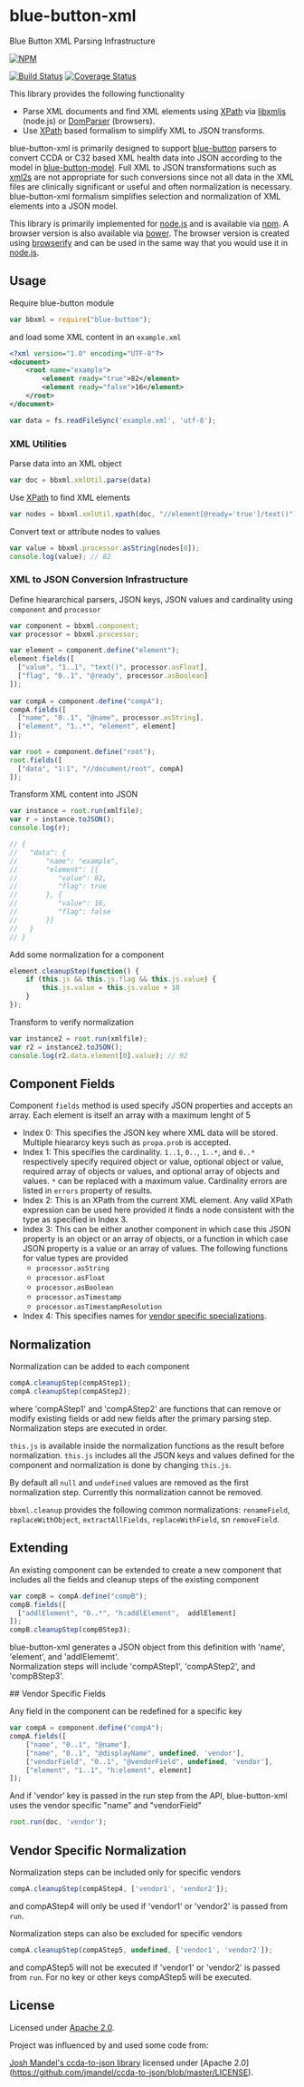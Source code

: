blue-button-xml
=================

Blue Button XML Parsing Infrastructure

[![NPM](https://nodei.co/npm/blue-button-xml.png)](https://nodei.co/npm/blue-button-xml/)

[![Build Status](https://travis-ci.org/amida-tech/blue-button-xml.svg)](https://travis-ci.org/amida-tech/blue-button-xml)
[![Coverage Status](https://coveralls.io/repos/amida-tech/blue-button-xml/badge.png)](https://coveralls.io/r/amida-tech/blue-button-xml)

This library provides the following functionality
* Parse XML documents and find XML elements using [XPath](http://www.w3.org/TR/xpath) via [libxmljs](https://github.com/polotek/libxmljs) (node.js) or [DomParser](http://www.w3schools.com/dom/dom_parser.asp) (browsers).
* Use [XPath](http://www.w3.org/TR/xpath) based formalism to simplify XML to JSON transforms.  

blue-button-xml is primarily designed to support [blue-button](https://github.com/amida-tech/blue-button) parsers to convert CCDA or C32 based XML health data into JSON according to the model in [blue-button-model](https://github.com/amida-tech/blue-button-model). Full XML to JSON transformations such as [xml2s](https://github.com/Leonidas-from-XIV/node-xml2js) are not appropriate for such conversions since not all data in the XML files are clinically significant or useful and often normalization is necessary.  blue-button-xml formalism simplifies selection and normalization of XML elements into a JSON model.

This library is primarily implemented for [node.js](http://nodejs.org) and is available via [npm](https://www.npmjs.org/doc/cli/npm.html). A browser version is also available via [bower](http://bower.io/). The browser version is created using [browserify](http://browserify.org) and can be used in the same way that you would use it in [node.js](http://nodejs.org).  

## Usage

Require blue-button module
``` javascript
var bbxml = require("blue-button");
```
and load some XML content in an `example.xml`
``` xml
<?xml version="1.0" encoding="UTF-8"?>
<document>
	<root name="example">
		<element ready="true">82</element>
		<element ready="false">16</element>
	</root>
</document>
```
``` javascript
var data = fs.readFileSync('example.xml', 'utf-8');
```

### XML Utilities

Parse data into an XML object
``` javascript
var doc = bbxml.xmlUtil.parse(data)
```
Use [XPath](http://www.w3.org/TR/xpath) to find XML elements
``` javascript
var nodes = bbxml.xmlUtil.xpath(doc, "//element[@ready='true']/text()");
```
Convert text or attribute nodes to values
``` javascript
var value = bbxml.processor.asString(nodes[0]);
console.log(value); // 82
```

### XML to JSON Conversion Infrastructure

Define hieararchical parsers, JSON keys, JSON values and cardinality using `component` and `processor` 
``` javascript
var component = bbxml.component;
var processor = bbxml.processor;

var element = component.define("element");
element.fields([
  ["value", "1..1", "text()", processor.asFloat],
  ["flag", "0..1", "@ready", processor.asBoolean]
]);
	
var compA = component.define("compA");
compA.fields([
  ["name", "0..1", "@name", processor.asString],
  ["element", "1..*", "element", element]
]);
	
var root = component.define("root");
root.fields([
  ["data", "1:1", "//document/root", compA]
]);
```
Transform XML content into JSON
``` javascript
var instance = root.run(xmlfile);
var r = instance.toJSON();
console.log(r);

// {
//   "data": {
//       "name": "example",
//       "element": [{
//          "value": 82,
//          "flag": true
//       }, {
//          "value": 16,
//          "flag": false
//       }]
//   }
// }
```
Add some normalization for a component
``` javascript
element.cleanupStep(function() {
	if (this.js && this.js.flag && this.js.value) {
		this.js.value = this.js.value + 10
	}
});
```
Transform to verify normalization
``` javascript
var instance2 = root.run(xmlfile);
var r2 = instance2.toJSON();
console.log(r2.data.element[0].value); // 92
```

## Component Fields

Component `fields` method is used specify JSON properties and accepts an array.  Each element is itself an array with a maximum lenght of 5

* Index 0: This specifies the JSON key where XML data will be stored.  Multiple hieararcy keys such as `propa.prob` is accepted.
* Index 1: This specifies the cardinality.  `1..1`, `0..`, `1..*`, and `0..*` respectively specify required object or value, optional object or value, required array of objects or values, and optional array of objects and values.  `*` can be replaced with a maximum value.  Cardinality errors are listed in `errors` property of results.
* Index 2: This is an XPath from the current XML element.  Any valid XPath expression can be used here provided it finds a node consistent with the type as specified in Index 3.
* Index 3: This can be either another component in which case this JSON property is an object or an array of objects, or a function in which case JSON property is a value or an array of values.  The following functions for value types are provided
  * `processor.asString` 
  * `processor.asFloat` 
  * `processor.asBoolean` 
  * `processor.asTimestamp` 
  * `processor.asTimestampResolution` 
* Index 4: This specifies names for [vendor specific specializations](#vendorField).

## Normalization

Normalization can be added to each component
``` javascript
compA.cleanupStep(compAStep1);
compA.cleanupStep(compAStep2);
```
where 'compAStep1' and 'compAStep2' are functions that can remove or modify existing fields or add new fields
after the primary parsing step.  Normalization steps are executed in order.

`this.js` is available inside the normalization functions as the result before normalization.  `this.js` includes all the JSON keys and values defined for the component and normalization is done by changing `this.js`.

By default all `null` and `undefined` values are removed as the first normalization step.  Currently this normalization cannot be removed.

`bbxml.cleanup` provides the following common normalizations: `renameField`, `replaceWithObject`, `extractAllFields`, `replaceWithField`, sn `removeField`.

## Extending

An existing component can be extended to create a new component that includes all the fields and 
cleanup steps of the existing component
``` javascript
var compB = compA.define("compB");
compB.fields([
  ["addlElement", "0..*", "h:addlElement",  addlElement]
]);
compB.cleanupStep(compBStep3);
```
blue-button-xml generates a JSON object from this definition with 'name', 'element', and 'addlElememt'.  
Normalization steps will include 'compAStep1', 'compAStep2', and 'compBStep3'.

<a name="vendorField"/>
## Vendor Specific Fields

Any field in the component can be redefined for a specific key
``` javascript
var compA = component.define("compA");
compA.fields([
    ["name", "0..1", "@name"],
    ["name", "0..1", "@displayName", undefined, 'vendor'],
    ["vendorField", "0..1", "@vendorField", undefined, 'vendor'],
    ["element", "1..1", "h:element", element]
]);
```
And if 'vendor' key is passed in the run step from the API, blue-button-xml uses the vendor specific "name" and "vendorField"
``` javascript
root.run(doc, 'vendor');
```

## Vendor Specific Normalization

Normalization steps can be included only for specific vendors
``` javascript
compA.cleanupStep(compAStep4, ['vendor1', 'vendor2']);
```
and compAStep4 will only be used if 'vendor1' or 'vendor2' is passed from `run`.

Normalization steps can also be excluded for specific vendors
``` javascript
compA.cleanupStep(compAStep5, undefined, ['vendor1', 'vendor2']);
```
and compAStep5 will not be executed if 'vendor1' or 'vendor2' is passed from `run`.  For 
no key or other keys compAStep5 will be executed.

## License

Licensed under [Apache 2.0](./LICENSE).

Project was influenced by and used some code from:

[Josh Mandel's ccda-to-json library](https://github.com/jmandel/ccda-to-json) licensed under [Apache 2.0] (https://github.com/jmandel/ccda-to-json/blob/master/LICENSE).
